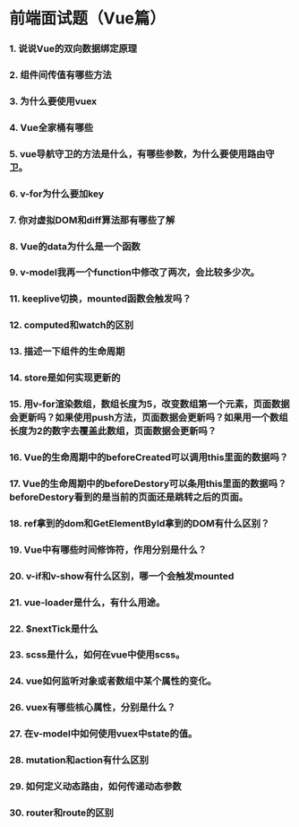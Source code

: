 # 前端面试题（Vue篇）

### 1. 说说Vue的双向数据绑定原理

### 2. 组件间传值有哪些方法

### 3. 为什么要使用vuex

### 4. Vue全家桶有哪些

### 5. vue导航守卫的方法是什么，有哪些参数，为什么要使用路由守卫。

### 6. v-for为什么要加key

### 7. 你对虚拟DOM和diff算法那有哪些了解

### 8. Vue的data为什么是一个函数

### 9. v-model我再一个function中修改了两次，会比较多少次。

### 11. keeplive切换，mounted函数会触发吗？

### 12. computed和watch的区别

### 13. 描述一下组件的生命周期

### 14. store是如何实现更新的

### 15. 用v-for渲染数组，数组长度为5，改变数组第一个元素，页面数据会更新吗？如果使用push方法，页面数据会更新吗？如果用一个数组长度为2的数字去覆盖此数组，页面数据会更新吗？

### 16. Vue的生命周期中的beforeCreated可以调用this里面的数据吗？

### 17. Vue的生命周期中的beforeDestory可以条用this里面的数据吗？beforeDestory看到的是当前的页面还是跳转之后的页面。

### 18. ref拿到的dom和GetElementById拿到的DOM有什么区别？

### 19. Vue中有哪些时间修饰符，作用分别是什么？

### 20. v-if和v-show有什么区别，哪一个会触发mounted

### 21. vue-loader是什么，有什么用途。

### 22. $nextTick是什么

### 23. scss是什么，如何在vue中使用scss。

### 24. vue如何监听对象或者数组中某个属性的变化。

### 26. vuex有哪些核心属性，分别是什么？

### 27. 在v-model中如何使用vuex中state的值。

### 28. mutation和action有什么区别

### 29. 如何定义动态路由，如何传递动态参数

### 30. router和route的区别

